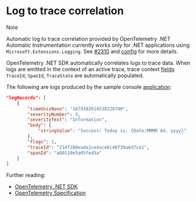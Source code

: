 # Log to trace correlation

> [!NOTE]
> Automatic log to trace correlation provided by OpenTelemetry .NET Automatic Instrumentation
> currently works only for .NET applications using `Microsoft.Extensions.Logging`.
> See [#2310](https://github.com/open-telemetry/opentelemetry-dotnet-instrumentation/issues/2310)
> and [config](./config.md#logs-instrumentations) for more details.

OpenTelemetry .NET SDK automatically correlates logs to trace data.
When logs are emitted in the context of an active trace, trace context
[fields](https://github.com/open-telemetry/opentelemetry-specification/blob/main/specification/logs/data-model.md#trace-context-fields)
`TraceId`, `SpanId`, `TraceState` are automatically populated.

The following are logs produced by the sample console
[application](../examples/demo/Service/Program.cs):

```json
"logRecords": [
    {
        "timeUnixNano": "1679392614538226700",
        "severityNumber": 9,
        "severityText": "Information",
        "body": {
            "stringValue": "Success! Today is: {Date:MMMM dd, yyyy}"
        },
        "flags": 1,
        "traceId": "21df288eada1ce4ace6c40f39a6d7ce1",
        "spanId": "a80119e5a05fed5a"
    }
]
```

Further reading:

- [OpenTelemetry .NET SDK](https://github.com/open-telemetry/opentelemetry-dotnet/tree/main/docs/logs/correlation)
- [OpenTelemetry Specification](https://github.com/open-telemetry/opentelemetry-specification/blob/main/specification/logs/data-model.md#trace-context-fields)
